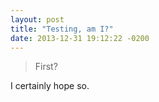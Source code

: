 ```yaml
---
layout: post
title: "Testing, am I?"
date: 2013-12-31 19:12:22 -0200
---
```


> First?

I certainly hope so.